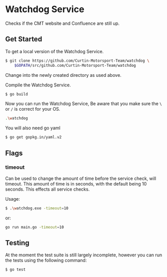 # Watchdog Service

Checks if the CMT website and Confluence are still up.

## Get Started

To get a local version of the Watchdog Service.
```bash
$ git clone https://github.com/Curtin-Motorsport-Team/watchdog \
	$GOPATH/src/github.com/Curtin-Motorsport-Team/watchdog
```

Change into the newly created directory as used above.

Compile the Watchdog Service.
```bash
$ go build
```

Now you can run the Watchdog Service,
Be aware that you make sure the `\` or `/` is correct for your OS.

```bash
.\watchdog
```

You will also need go yaml
```bash
$ go get gopkg.in/yaml.v2
```
## Flags

### timeout

Can be used to change the amount of time before the service check, will timeout.
This amount of time is in seconds, with the default being 10 seconds.
This effects all service checks.

Usage:
```bash
$ .\watchdog.exe -timeout=10
```
or:
```bash
go run main.go -timeout=10
```


## Testing

At the moment the test suite is still largely incomplete, however you can run
the tests using the following command:

```bash
$ go test
```

